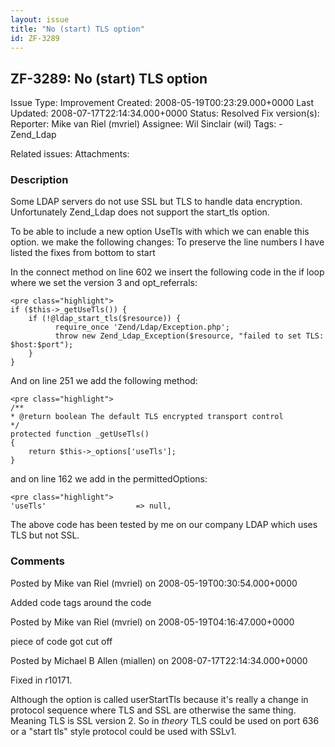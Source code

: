 ```yaml
---
layout: issue
title: "No (start) TLS option"
id: ZF-3289
---
```


ZF-3289: No (start) TLS option
------------------------------

 Issue Type: Improvement Created: 2008-05-19T00:23:29.000+0000 Last Updated: 2008-07-17T22:14:34.000+0000 Status: Resolved Fix version(s): 
 Reporter:  Mike van Riel (mvriel)  Assignee:  Wil Sinclair (wil)  Tags: - Zend\_Ldap
 
 Related issues: 
 Attachments: 
### Description

Some LDAP servers do not use SSL but TLS to handle data encryption. Unfortunately Zend\_Ldap does not support the start\_tls option.

To be able to include a new option UseTls with which we can enable this option. we make the following changes: To preserve the line numbers I have listed the fixes from bottom to start

In the connect method on line 602 we insert the following code in the if loop where we set the version 3 and opt\_referrals:

 
    <pre class="highlight">
    if ($this->_getUseTls()) {
        if (!@ldap_start_tls($resource)) {
              require_once 'Zend/Ldap/Exception.php';
              throw new Zend_Ldap_Exception($resource, "failed to set TLS: $host:$port");
        }
    }


And on line 251 we add the following method:

 
    <pre class="highlight">
    /**
    * @return boolean The default TLS encrypted transport control
    */
    protected function _getUseTls()
    {
        return $this->_options['useTls'];
    }


and on line 162 we add in the permittedOptions:

 
    <pre class="highlight">
    'useTls'                    => null,


The above code has been tested by me on our company LDAP which uses TLS but not SSL.

 

 

### Comments

Posted by Mike van Riel (mvriel) on 2008-05-19T00:30:54.000+0000

Added code tags around the code

 

 

Posted by Mike van Riel (mvriel) on 2008-05-19T04:16:47.000+0000

piece of code got cut off

 

 

Posted by Michael B Allen (miallen) on 2008-07-17T22:14:34.000+0000

Fixed in r10171.

Although the option is called userStartTls because it's really a change in protocol sequence where TLS and SSL are otherwise the same thing. Meaning TLS is SSL version 2. So in _theory_ TLS could be used on port 636 or a "start tls" style protocol could be used with SSLv1.

 

 